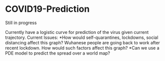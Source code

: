 # COVID19-Prediction
Still in progress

Currently have a logistic curve for prediction of the virus given current trajectory.
Current Issues: 
*How would self-quarantines, lockdowns, social distancing affect this graph? Wuhanese people are going back to work after recent lockdown. How would such factors affect this graph? 
*Can we use a PDE model to predict the spread over a world map?
